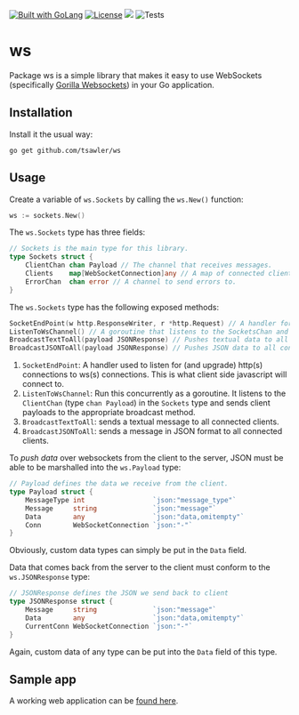 <a href="https://golang.org"><img src="https://img.shields.io/badge/powered_by-Go-3362c2.svg?style=flat-square" alt="Built with GoLang"></a>
[![License](http://img.shields.io/badge/license-mit-blue.svg?style=flat-square)](https://github.com/tsawler/persist/blob/main/LICENSE.md)
<a href="https://pkg.go.dev/github.com/tsawler/ws"><img src="https://img.shields.io/badge/godoc-reference-%23007d9c.svg"></a>
![Tests](https://github.com/tsawler/ws/actions/workflows/tests.yml/badge.svg)

# ws

Package ws is a simple library that makes it easy to use WebSockets (specifically 
[Gorilla Websockets](https://github.com/gorilla/websocket)) in your Go application.

## Installation
Install it the usual way:

~~~
go get github.com/tsawler/ws
~~~

## Usage
Create a variable of `ws.Sockets` by calling the `ws.New()` function:

~~~go
ws := sockets.New()
~~~

The `ws.Sockets` type has three fields:

~~~go
// Sockets is the main type for this library.
type Sockets struct {
    ClientChan chan Payload // The channel that receives messages.
    Clients    map[WebSocketConnection]any // A map of connected clients.
    ErrorChan  chan error // A channel to send errors to.
}
~~~

The `ws.Sockets` type has the following exposed methods:

~~~go
SocketEndPoint(w http.ResponseWriter, r *http.Request) // A handler for the websocket endpoint.
ListenToWsChannel() // A goroutine that listens to the SocketsChan and pushes data to broadcast function.
BroadcastTextToAll(payload JSONResponse) // Pushes textual data to all connected clients.
BroadcastJSONToAll(payload JSONResponse) // Pushes JSON data to all connected clients.
~~~

1. `SocketEndPoint`: A handler used to listen for (and upgrade) http(s) connections to ws(s) connections. 
This is what client side javascript will connect to.
2. `ListenToWsChannel`: Run this concurrently as a goroutine. It listens to the `ClientChan` 
(type `chan Payload`) in the `Sockets` type and sends client payloads to the appropriate broadcast method.
3. `BroadcastTextToAll`: sends a textual message to all connected clients.
4. `BroadcastJSONToAll`: sends a message in JSON format to all connected clients.

To *push data* over websockets from the client to the server, JSON must be able to be marshalled into the 
`ws.Payload` type:

~~~go
// Payload defines the data we receive from the client.
type Payload struct {
	MessageType int                 `json:"message_type"`
	Message     string              `json:"message"`
	Data        any                 `json:"data,omitempty"`
	Conn        WebSocketConnection `json:"-"`
}
~~~

Obviously, custom data types can simply be put in the `Data` field.

Data that comes back from the server to the client must conform to the `ws.JSONResponse` type:

~~~go
// JSONResponse defines the JSON we send back to client
type JSONResponse struct {
	Message     string              `json:"message"`
	Data        any                 `json:"data,omitempty"`
	CurrentConn WebSocketConnection `json:"-"`
}
~~~

Again, custom data of any type can be put into the `Data` field of this type.

## Sample app
A working web application can be [found here](https://github.com/tsawler/ws-sample-app).
